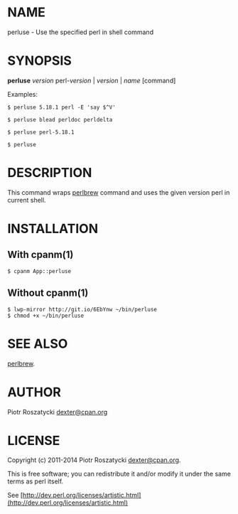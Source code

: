 # NAME

perluse - Use the specified perl in shell command

# SYNOPSIS

__perluse__ _version_
perl-_version_&nbsp;|&nbsp;_version_&nbsp;|&nbsp;_name_
\[command\]

Examples:

    $ perluse 5.18.1 perl -E 'say $^V'

    $ perluse blead perldoc perldelta

    $ perluse perl-5.18.1

    $ perluse

# DESCRIPTION

This command wraps [perlbrew](https://metacpan.org/pod/perlbrew) command and uses the given version perl in
current shell.

# INSTALLATION

## With cpanm(1)

    $ cpanm App::perluse

## Without cpanm(1)

    $ lwp-mirror http://git.io/6EbYnw ~/bin/perluse
    $ chmod +x ~/bin/perluse

# SEE ALSO

[perlbrew](https://metacpan.org/pod/perlbrew).

# AUTHOR

Piotr Roszatycki <dexter@cpan.org>

# LICENSE

Copyright (c) 2011-2014 Piotr Roszatycki <dexter@cpan.org>.

This is free software; you can redistribute it and/or modify it under
the same terms as perl itself.

See [http://dev.perl.org/licenses/artistic.html](http://dev.perl.org/licenses/artistic.html)
